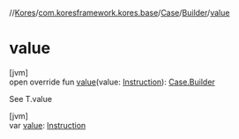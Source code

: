 //[Kores](../../../../index.md)/[com.koresframework.kores.base](../../index.md)/[Case](../index.md)/[Builder](index.md)/[value](value.md)

# value

[jvm]\
open override fun [value](value.md)(value: [Instruction](../../../com.koresframework.kores/-instruction/index.md)): [Case.Builder](index.md)

See T.value

[jvm]\
var [value](value.md): [Instruction](../../../com.koresframework.kores/-instruction/index.md)

